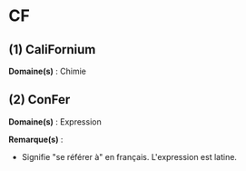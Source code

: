 # CF

## (1) CaliFornium

**Domaine(s)** : Chimie

## (2) ConFer

**Domaine(s)** : Expression

**Remarque(s)** :

+ Signifie "se référer à" en français. L'expression est latine.
